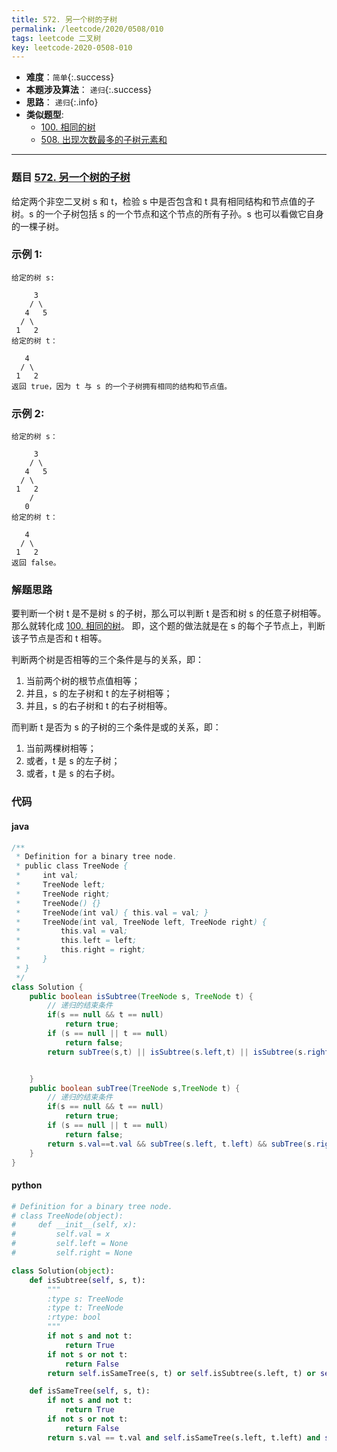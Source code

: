 ```yaml
---
title: 572. 另一个树的子树
permalink: /leetcode/2020/0508/010
tags: leetcode 二叉树
key: leetcode-2020-0508-010
---
```

- __难度__：`简单`{:.success}
- __本题涉及算法__： `递归`{:.success}
- __思路__：  `递归`{:.info}
- __类似题型__:
  - [100. 相同的树](/leetcode/2020/0508/011)
  - [508. 出现次数最多的子树元素和](/leetcode/2020/0508/009)

---

### 题目 [572. 另一个树的子树](https://leetcode-cn.com/problems/subtree-of-another-tree/)
给定两个非空二叉树 s 和 t，检验 s 中是否包含和 t 具有相同结构和节点值的子树。s 的一个子树包括 s 的一个节点和这个节点的所有子孙。s 也可以看做它自身的一棵子树。

### 示例 1:
```
给定的树 s:

     3
    / \
   4   5
  / \
 1   2
给定的树 t：

   4
  / \
 1   2
返回 true，因为 t 与 s 的一个子树拥有相同的结构和节点值。
```
### 示例 2:
```
给定的树 s：

     3
    / \
   4   5
  / \
 1   2
    /
   0
给定的树 t：

   4
  / \
 1   2
返回 false。
```



### 解题思路
要判断一个树 t 是不是树 s 的子树，那么可以判断 t 是否和树 s 的任意子树相等。那么就转化成 [100. 相同的树](/leetcode/2020/0508/011)。
即，这个题的做法就是在 s 的每个子节点上，判断该子节点是否和 t 相等。

判断两个树是否相等的三个条件是与的关系，即：

1. 当前两个树的根节点值相等；
2. 并且，s 的左子树和 t 的左子树相等；
3. 并且，s 的右子树和 t 的右子树相等。

而判断 t 是否为 s 的子树的三个条件是或的关系，即：

1. 当前两棵树相等；
2. 或者，t 是 s 的左子树；
3. 或者，t 是 s 的右子树。


### 代码
#### java
```java
/**
 * Definition for a binary tree node.
 * public class TreeNode {
 *     int val;
 *     TreeNode left;
 *     TreeNode right;
 *     TreeNode() {}
 *     TreeNode(int val) { this.val = val; }
 *     TreeNode(int val, TreeNode left, TreeNode right) {
 *         this.val = val;
 *         this.left = left;
 *         this.right = right;
 *     }
 * }
 */
class Solution {
    public boolean isSubtree(TreeNode s, TreeNode t) {
        // 递归的结束条件
        if(s == null && t == null)
            return true;
        if (s == null || t == null)
            return false;
        return subTree(s,t) || isSubtree(s.left,t) || isSubtree(s.right,t);


    }
    public boolean subTree(TreeNode s,TreeNode t) {
        // 递归的结束条件
        if(s == null && t == null)
            return true;
        if (s == null || t == null)
            return false;
        return s.val==t.val && subTree(s.left, t.left) && subTree(s.right,t.right);
    }
}
```

#### python
```python
# Definition for a binary tree node.
# class TreeNode(object):
#     def __init__(self, x):
#         self.val = x
#         self.left = None
#         self.right = None

class Solution(object):
    def isSubtree(self, s, t):
        """
        :type s: TreeNode
        :type t: TreeNode
        :rtype: bool
        """
        if not s and not t:
            return True
        if not s or not t:
            return False
        return self.isSameTree(s, t) or self.isSubtree(s.left, t) or self.isSubtree(s.right, t)

    def isSameTree(self, s, t):
        if not s and not t:
            return True
        if not s or not t:
            return False
        return s.val == t.val and self.isSameTree(s.left, t.left) and self.isSameTree(s.right, t.right)
```
